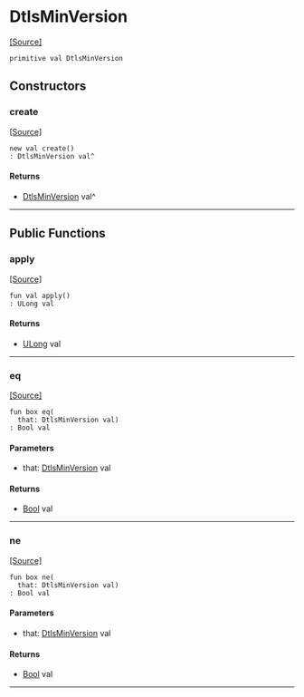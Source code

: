 # DtlsMinVersion
<span class="source-link">[[Source]](src/net_ssl/ssl_versions.md#L13)</span>
```pony
primitive val DtlsMinVersion
```

## Constructors

### create
<span class="source-link">[[Source]](src/net_ssl/ssl_versions.md#L13)</span>


```pony
new val create()
: DtlsMinVersion val^
```

#### Returns

* [DtlsMinVersion](net_ssl-DtlsMinVersion.md) val^

---

## Public Functions

### apply
<span class="source-link">[[Source]](src/net_ssl/ssl_versions.md#L13)</span>


```pony
fun val apply()
: ULong val
```

#### Returns

* [ULong](builtin-ULong.md) val

---

### eq
<span class="source-link">[[Source]](src/net_ssl/ssl_versions.md#L13)</span>


```pony
fun box eq(
  that: DtlsMinVersion val)
: Bool val
```
#### Parameters

*   that: [DtlsMinVersion](net_ssl-DtlsMinVersion.md) val

#### Returns

* [Bool](builtin-Bool.md) val

---

### ne
<span class="source-link">[[Source]](src/net_ssl/ssl_versions.md#L13)</span>


```pony
fun box ne(
  that: DtlsMinVersion val)
: Bool val
```
#### Parameters

*   that: [DtlsMinVersion](net_ssl-DtlsMinVersion.md) val

#### Returns

* [Bool](builtin-Bool.md) val

---

